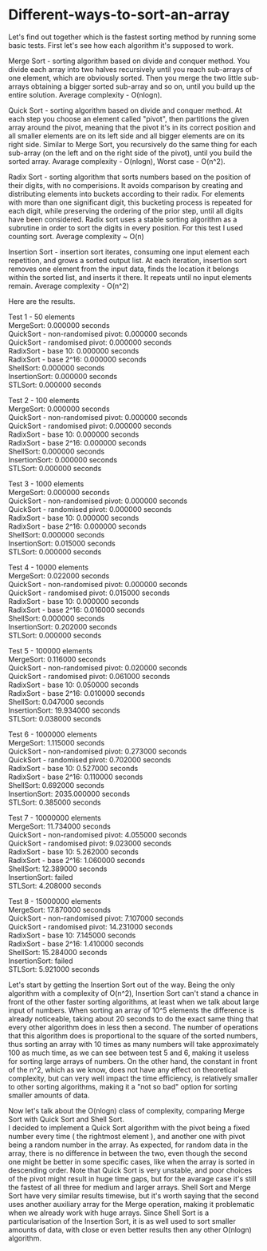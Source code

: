 # Different-ways-to-sort-an-array
Let's find out together which is the fastest sorting method by running some basic tests.
First let's see how each algorithm it's supposed to work.

Merge Sort - sorting algorithm based on divide and conquer method. You divide each array into two halves recursively until you reach sub-arrays of one element, which are obviously sorted. Then you merge the two little sub-arrays obtaining a bigger sorted sub-array and so on, until you build up the entire solution. Average complexity - O(nlogn).


Quick Sort - sorting algorithm based on divide and conquer method. At each step you choose an element called "pivot", then partitions the given array around the pivot, meaning that the pivot it's in its correct position and all smaller elements are on its left side and all bigger elements are on its right side. Similar to Merge Sort, you recursively do the same thing for each sub-array (on the left and on the right side of the pivot), until you build the sorted array. Avarage complexity - O(nlogn), Worst case - O(n^2).


Radix Sort - sorting algorithm that sorts numbers based on the position of their digits, with no comperisions. It avoids comparison by creating and distributing elements into buckets according to their radix. For elements with more than one significant digit, this bucketing process is repeated for each digit, while preserving the ordering of the prior step, until all digits have been considered. Radix sort uses a stable sorting algorithm as a subrutine in order to sort the digits in every position. For this test I used counting sort. Average complexity ~ O(n)


Insertion Sort - insertion sort iterates, consuming one input element each repetition, and grows a sorted output list. At each iteration, insertion sort removes one element from the input data, finds the location it belongs within the sorted list, and inserts it there. It repeats until no input elements remain. Average complexity - O(n^2)




Here are the results.

Test 1 -  50 elements<br>
MergeSort: 0.000000 seconds <br>
QuickSort - non-randomised pivot: 0.000000 seconds <br>
QuickSort - randomised pivot: 0.000000 seconds <br>
RadixSort - base 10: 0.000000 seconds <br>
RadixSort - base 2^16: 0.000000 seconds <br>
ShellSort: 0.000000 seconds <br>
InsertionSort: 0.000000 seconds <br>
STLSort: 0.000000 seconds <br>


Test 2 -  100 elements<br>
MergeSort: 0.000000 seconds <br>
QuickSort - non-randomised pivot: 0.000000 seconds <br>
QuickSort - randomised pivot: 0.000000 seconds<br>
RadixSort - base 10: 0.000000 seconds<br>
RadixSort - base 2^16: 0.000000 seconds<br>
ShellSort: 0.000000 seconds<br>
InsertionSort: 0.000000 seconds<br>
STLSort: 0.000000 seconds<br>

Test 3 -  1000 elements<br>
MergeSort: 0.000000 seconds<br>
QuickSort - non-randomised pivot: 0.000000 seconds<br>
QuickSort - randomised pivot: 0.000000 seconds<br>
RadixSort - base 10: 0.000000 seconds<br>
RadixSort - base 2^16: 0.000000 seconds<br>
ShellSort: 0.000000 seconds<br>
InsertionSort: 0.015000 seconds<br>
STLSort: 0.000000 seconds<br>

Test 4 -  10000 elements<br>
MergeSort: 0.022000 seconds<br>
QuickSort - non-randomised pivot: 0.000000 seconds<br>
QuickSort - randomised pivot: 0.015000 seconds<br>
RadixSort - base 10: 0.000000 seconds<br>
RadixSort - base 2^16: 0.016000 seconds<br>
ShellSort: 0.000000 seconds<br>
InsertionSort: 0.202000 seconds<br>
STLSort: 0.000000 seconds<br>

Test 5 -  100000 elements<br>
MergeSort: 0.116000 seconds<br>
QuickSort - non-randomised pivot: 0.020000 seconds<br>
QuickSort - randomised pivot: 0.061000 seconds<br>
RadixSort - base 10: 0.050000 seconds<br>
RadixSort - base 2^16: 0.010000 seconds<br>
ShellSort: 0.047000 seconds<br>
InsertionSort: 19.934000 seconds<br>
STLSort: 0.038000 seconds<br>

Test 6 -  1000000 elements<br>
MergeSort: 1.115000 seconds<br>
QuickSort - non-randomised pivot: 0.273000 seconds<br>
QuickSort - randomised pivot: 0.702000 seconds<br>
RadixSort - base 10: 0.527000 seconds<br>
RadixSort - base 2^16: 0.110000 seconds<br>
ShellSort: 0.692000 seconds<br>
InsertionSort: 2035.000000 seconds<br>
STLSort: 0.385000 seconds<br>

Test 7 -  10000000 elements<br>
MergeSort: 11.734000 seconds<br>
QuickSort - non-randomised pivot: 4.055000 seconds<br>
QuickSort - randomised pivot: 9.023000 seconds<br>
RadixSort - base 10: 5.262000 seconds<br>
RadixSort - base 2^16: 1.060000 seconds<br>
ShellSort: 12.389000 seconds<br>
InsertionSort: failed<br>
STLSort: 4.208000 seconds<br>

Test 8 -  15000000 elements<br>
MergeSort: 17.870000 seconds<br>
QuickSort - non-randomised pivot: 7.107000 seconds<br>
QuickSort - randomised pivot: 14.231000 seconds<br>
RadixSort - base 10: 7.145000 seconds<br>
RadixSort - base 2^16: 1.410000 seconds<br>
ShellSort: 15.284000 seconds<br>
InsertionSort: failed<br>
STLSort: 5.921000 seconds<br>


Let's start by getting the Insertion Sort out of the way. Being the only algorithm with a complexity of O(n^2), Insertion Sort can't stand a chance in front of the other faster sorting algorithms, at least when we talk about large input of numbers. When sorting an array of 10^5 elements the difference is already noticeable, taking about 20 seconds to do the exact same thing that every other algorithm does in less then a second. The number of operations that this algorithm does is proportional to the square of the sorted numbers, thus sorting an array with 10 times as many numbers will take approximately 100 as much time, as we can see between test 5 and 6, making it useless for sorting large arrays of numbers. On the other hand, the constant in front of the n^2, which as we know, does not have any effect on theoretical complexity, but can very well impact the time efficiency, is relatively smaller to other sorting algorithms, making it a "not so bad" option for sorting smaller amounts of data.

Now let's talk about the O(nlogn) class of complexity, comparing Merge Sort with Quick Sort and Shell Sort. <br>
I decided to implement a Quick Sort algorithm with the pivot being a fixed number every time ( the rightmost element ), and another one with pivot being a random number in the array. As expected, for random data in the array, there is no difference in between the two, even though the second one might be better in some specific cases, like when the array is sorted in descending order. Note that Quick Sort is very unstable, and poor choices of the pivot might result in huge time gaps, but for the avarage case it's still the fastest of all three for medium and larger arrays. Shell Sort and Merge Sort have very similar results timewise, but it's worth saying that the second uses another auxiliary array for the Merge operation, making it problematic when we already work with huge arrays. Since Shell Sort is a particularisation of the Insertion Sort, it is as well used to sort smaller amounts of data, with close or even better results then any other O(nlogn) algorithm.
